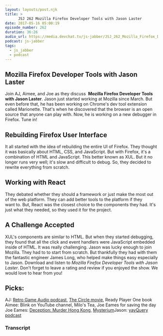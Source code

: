 ```yaml
---
layout: layouts/post.njk
title: >
      JSJ 262 Mozilla Firefox Developer Tools with Jason Laster
date: 2017-05-16 05:00:19
episode_number: 262
duration: 36:26
audio_url: https://media.devchat.tv/js-jabber/JSJ_262_Mozilla_Firefox_Developer_Tools_with_Jason_Laster.mp3
podcast: js-jabber
tags: 
  - js_jabber
  - podcast
---
```


## Mozilla Firefox Developer Tools with Jason Laster
Join AJ, Aimee, and Joe as they discuss&nbsp; **Mozilla Firefox Developer Tools with Jason Laster**. Jason just started&nbsp;working at Mozilla since March. But even before that, he has been working on Chrome's dev tool extension called Marionette. That's when he discovered that the browser is an open source that anyone can play with. Now, he is working on a new debugger in Firefox. Tune in!
## Rebuilding Firefox User Interface
It all started with the idea of rebuilding the entire UI of Firefox. They thought it was basically about HTML, CSS, and JavaScript. But with Firefox, it's a combination of HTML and JavaScript. This better known as XUL. But it no longer runs very well; it's slow and difficult to debug. So, they decided to rewrite everything from scratch.
## Working with&nbsp;React
They debated whether they should a framework or just make the most out of the web platform. They can add better tools to the platform if they want&nbsp;to. But, React was the closest choice to the components they had. It's just what they needed, so they used it for the project.
## A Challenge Accepted
XUL's components are similar to HTML. But when they started debugging, they found that all the click and event handlers were JavaScript embedded inside of HTML. It was really challenging. Jason was lucky enough to join Mozilla. They had to to start from scratch. But thankfully they had with them the fantastic engineer James Long, who helped make things easy especially to Jason. Download and listen to _Mozilla Firefox Developer Tools with Jason Laster_.&nbsp;Don't forget to leave a rating and review if you enjoyed the show. We would love to hear from you!
## Picks:
AJ: [Retro Game Audio podcast](https://soundcloud.com/retrogameaudio), [The Circle movie](http://www.imdb.com/title/tt4287320/), Ready Player One book Aimee: Blink on YouTube channel, Milo's Tea, Joe Eames for saving the day Joe Eames: [Deception: Murder Hong Kong](https://boardgamegeek.com/boardgame/156129/deception-murder-hong-kong), [Mysterium](https://boardgamegeek.com/boardgame/181304/mysterium)Jason: [yayQuery podcast](http://yayquery.com/)

### Transcript


